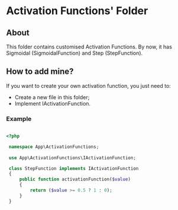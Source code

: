 # Activation Functions' Folder

## About
This folder contains customised Activation Functions. By now, it has Sigmoidal (SigmoidalFunction) and Step (StepFunction).

## How to add mine?
If you want to create your own activation function, you just need to:

- Create a new file in this folder;
- Implement IActivationFunction.

### Example

```php

<?php

 namespace App\ActivationFunctions;
 
 use App\ActivationFunctions\IActivationFunction;

 class StepFunction implements IActivationFunction
 {
     public function activationFunction($value)
     {
         return ($value >= 0.5 ? 1 : 0);
     }
 }
 
 ```
